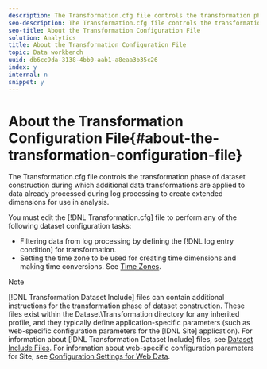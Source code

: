 ```yaml
---
description: The Transformation.cfg file controls the transformation phase of dataset construction during which additional data transformations are applied to data already processed during log processing to create extended dimensions for use in analysis.
seo-description: The Transformation.cfg file controls the transformation phase of dataset construction during which additional data transformations are applied to data already processed during log processing to create extended dimensions for use in analysis.
seo-title: About the Transformation Configuration File
solution: Analytics
title: About the Transformation Configuration File
topic: Data workbench
uuid: db6cc9da-3138-4bb0-aab1-a8eaa3b35c26
index: y
internal: n
snippet: y
---
```


# About the Transformation Configuration File{#about-the-transformation-configuration-file}

The Transformation.cfg file controls the transformation phase of dataset construction during which additional data transformations are applied to data already processed during log processing to create extended dimensions for use in analysis.

 You must edit the [!DNL Transformation.cfg] file to perform any of the following dataset configuration tasks:

* Filtering data from log processing by defining the [!DNL log entry condition] for transformation. 
* Setting the time zone to be used for creating time dimensions and making time conversions. See [Time Zones](../../../home/c-dataset-const-proc/c-trans-config-file/c-spec-trans-param/c-time-zones.md#concept-9cf16b1cb4874f7d85e1dd950fdb4956).

>[!NOTE]
>
>[!DNL Transformation Dataset Include] files can contain additional instructions for the transformation phase of dataset construction. These files exist within the Dataset\Transformation directory for any inherited profile, and they typically define application-specific parameters (such as web-specific configuration parameters for the [!DNL Site] application). For information about [!DNL Transformation Dataset Include] files, see [Dataset Include Files](../../../home/c-dataset-const-proc/c-dataset-inc-files/c-dataset-inc-files.md#concept-a9b6a30edfc942b0b2a2888a0a8989df). For information about web-specific configuration parameters for Site, see [Configuration Settings for Web Data](../../../home/c-dataset-const-proc/c-config-web-data/c-config-web-data.md#concept-9a306b65483a484bb3f6f3c1d7e77519).

